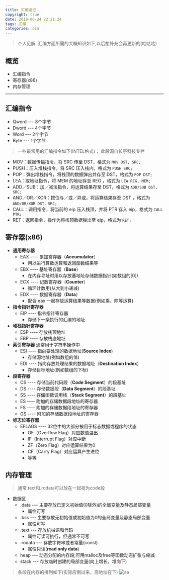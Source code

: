 ```yaml
---
title: 汇编速记
copyright: true
date: 2019-06-24 22:21:24
tags: 汇编
categories: bin
---
```

>个人见解:
>汇编方面所需的大概知识如下,以后想补充会再更新的(咕咕咕)

## 概览

* 汇编指令
* 寄存器(x86)
* 内存管理

***
<!-- more -->

## 汇编指令

- Qword --- 8个字节
- Dword --- 4个字节
- Word --- 2个字节
- Byte --- 1个字节  

>一些最常用的汇编指令如下(INTEL格式)：
>此段源自长亭科技专栏

- MOV：数据传输指令，将 SRC 传至 DST，格式为
`MOV DST, SRC;`
- PUSH：压入堆栈指令，将 SRC 压入栈内，格式为
`PUSH SRC;`
- POP：弹出堆栈指令，将栈顶的数据弹出并存至 DST，格式为
`POP DST;`
- LEA：取地址指令，将 MEM 的地址存至 REG ，格式为
`LEA REG, MEM;`
- ADD／SUB：加／减法指令，将运算结果存至 DST，格式为
`ADD/SUB DST, SRC;`
- AND／OR／XOR：按位与／或／异或，将运算结果存至 DST ，格式为
`AND/OR/XOR DST，SRC;`
- CALL：调用指令，将当前的 eip 压入栈顶，并将 PTR 存入 eip，格式为
`CALL PTR;`
- RET：返回指令，操作为将栈顶数据弹出至 eip，格式为
`RET;`

## 寄存器(x86)

- **通用寄存器**  
  - EAX ---- 累加寄存器（**Accumulator**）
    - 用以进行算数运算和返回函数结果等  
  - EBX ---- 基址寄存器（**Base**）
    - 在内存寻址时用以存放基地址存储数据指针(如数组的[0])  
  - ECX ---- 记数寄存器（**Counter**）
    - 循环计数用(从大到小递减)  
  - EDX ---- 数据寄存器（**Data**）
    - 配合 eax 一起存放运算结果等数据(例如乘、除等运算)  
- **指令指针寄存器**  
  - EIP ---- 指令指针寄存器
    - 存储下一条执行的汇编的地址  
- **堆栈指针寄存器**
  - ESP ---- 存放栈顶地址
  - EBP ---- 存放栈底地址
- **索引寄存器** 通常用于字符串操作中
  - ESI ---- 指向要处理的数据地址(**Source Index**)
    - 存储源地址(例如数组的值)
  - EDI ---- 指向存放处理结果的数据地址（**Destination Index**）
    - 存储目标地址(例如数组的下标)
- **段寄存器**
  - CS ---- 存储当前代码段（**Code Segment**）的段基址
  - DS ---- 存储数据段（**Data Segment**）的段基址
  - SS ---- 存储函数调用栈（**Stack Segment**）的段基址
  - ES ---- 附加的存储数据段地址的寄存器
  - FS ---- 附加的存储数据段地址的寄存器
  - GS ---- 附加的存储数据段地址的寄存器
- **标志位寄存器**
  - EFLAGS ---- 32位中的大部分被用于标志数据或程序的状态
    - OF（Overflow Flag）对应数值溢出
    - IF（Interrupt Flag）对应中断
    - ZF（Zero Flag）对应运算结果为0
    - CF（Carry Flag）对应运算产生进位
    - 等等

## 内存管理

>通常.text和.rodata可以放在一起视为code段

- 数据区
  - .data --- 主要存放已定义初始值(0除外)的全局变量及静态局部变量
    - 属性可写  
  - .bss --- 主要存放无初始值或初始值为0的全局变量及静态局部变量
    - 属性可写
  - .text --- 存放机械语和代码
    - 属性可读可执行，但通常不可写
  - .rodata --- 存放字符串或者常量(const)
    - 属性只读(**read only data**)
  - heap --- 动态分配的内存段,可用malloc及free等函数动态扩张与缩减
  - stack --- 存放临时创建的局部变量(向上增长，堆向下)

>各段在内存的排列如下(实际应倒过来，高地址在下)
![aa](https://tvax1.sinaimg.cn/large/005BYqpggy1g4cnkvka4uj308k0d4wf2.jpg
)
